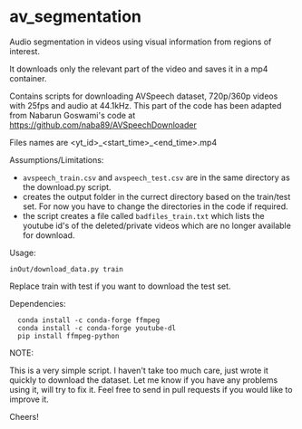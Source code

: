 # av_segmentation
Audio segmentation in videos using visual information from regions of interest. 

It downloads only the relevant part of the video and saves it in a mp4 container.

Contains scripts for downloading AVSpeech dataset, 720p/360p videos with 25fps and audio at 44.1kHz. 
This part of the code has been adapted from Nabarun Goswami's code at
https://github.com/naba89/AVSpeechDownloader

Files names are <yt_id>\_<start_time>\_<end_time>.mp4

Assumptions/Limitations: 
  - `avspeech_train.csv` and `avspeech_test.csv` are in the same directory as the download.py script.
  - creates the output folder in the currect directory based on the train/test set. For now you have to change the directories in the code if required.
  - the script creates a file called `badfiles_train.txt` which lists the youtube id's of the deleted/private videos which are no longer available for download.
  
Usage:
  ```
  inOut/download_data.py train
  ```
Replace train with test if you want to download the test set.

Dependencies:
```
  conda install -c conda-forge ffmpeg
  conda install -c conda-forge youtube-dl
  pip install ffmpeg-python
```
NOTE:

  This is a very simple script. I haven't take too much care, just wrote it quickly to download the dataset. Let me know if you have any problems using it, will try to fix it. Feel free to send in pull requests if you would like to improve it.
  
  Cheers!
